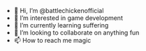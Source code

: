 - 👋 Hi, I’m @battlechickenofficial
- 👀 I’m interested in game development
- 🌱 I’m currently learning suffering
- 💞️ I’m looking to collaborate on anything fun
- 📫 How to reach me magic

<!---
battlechickenofficial/battlechickenofficial is a ✨ special ✨ repository because its `README.md` (this file) appears on your GitHub profile.
You can click the Preview link to take a look at your changes.
--->
